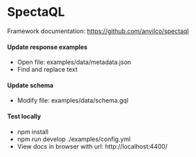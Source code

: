 # SpectaQL

Framework documentation: https://github.com/anvilco/spectaql

#### Update response examples 
- Open file: examples/data/metadata.json
- Find and replace text

#### Update schema
- Modify file: examples/data/schema.gql

#### Test locally
- npm install
- npm run develop ./examples/config.yml
- View docs in browser with url: http://localhost:4400/